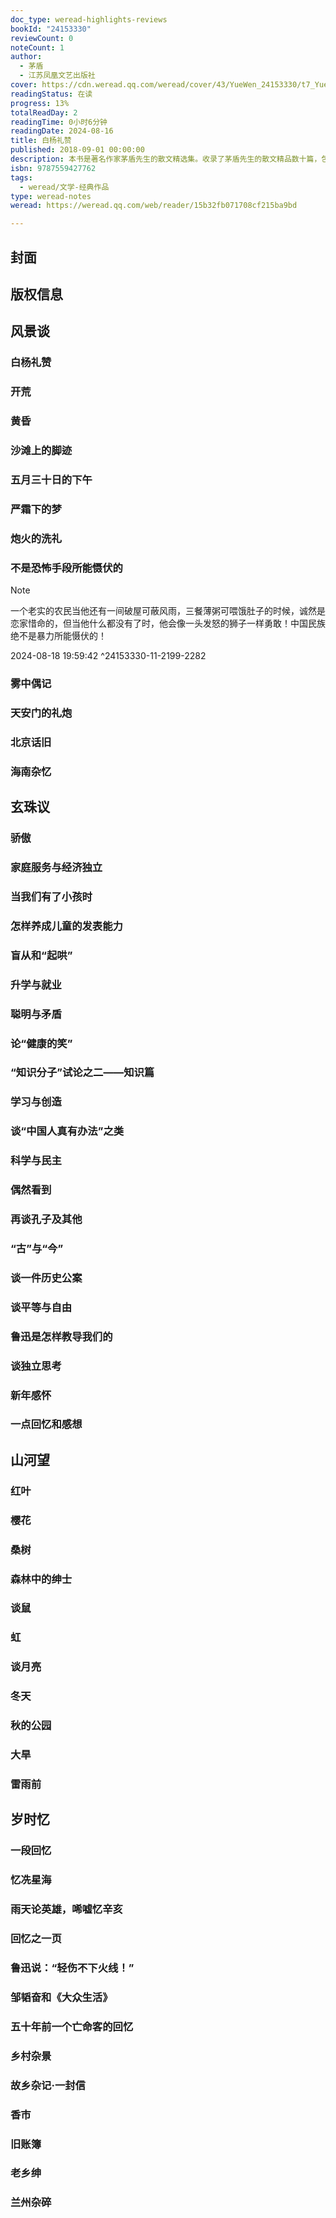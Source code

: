 ```yaml
---
doc_type: weread-highlights-reviews
bookId: "24153330"
reviewCount: 0
noteCount: 1
author:
  - 茅盾
  - 江苏凤凰文艺出版社
cover: https://cdn.weread.qq.com/weread/cover/43/YueWen_24153330/t7_YueWen_24153330.jpg
readingStatus: 在读
progress: 13%
totalReadDay: 2
readingTime: 0小时6分钟
readingDate: 2024-08-16
title: 白杨礼赞
published: 2018-09-01 00:00:00
description: 本书是著名作家茅盾先生的散文精选集。收录了茅盾先生的散文精品数十篇，包括《严霜下的梦》《雾》《红叶》《黄昏》《冥屋》《沙滩上的脚迹》等。茅盾是早就从事写作的人。唯其阅世深了，所以每不忘社会，他的观察的周到，分析的清楚，是现代散文中最有实用的一种写法，具有较高的文学鉴赏价值。
isbn: 9787559427762
tags:
  - weread/文学-经典作品
type: weread-notes
weread: https://weread.qq.com/web/reader/15b32fb071708cf215ba9bd

---
```



## 封面

## 版权信息

## 风景谈

### 白杨礼赞

### 开荒

### 黄昏

### 沙滩上的脚迹

### 五月三十日的下午

### 严霜下的梦

### 炮火的洗礼

### 不是恐怖手段所能慑伏的

> [!NOTE] 
> 一个老实的农民当他还有一间破屋可蔽风雨，三餐薄粥可喂饿肚子的时候，诚然是恋家惜命的，但当他什么都没有了时，他会像一头发怒的狮子一样勇敢！中国民族绝不是暴力所能慑伏的！
> 
> 2024-08-18 19:59:42 ^24153330-11-2199-2282

### 雾中偶记

### 天安门的礼炮

### 北京话旧

### 海南杂忆

## 玄珠议

### 骄傲

### 家庭服务与经济独立

### 当我们有了小孩时

### 怎样养成儿童的发表能力

### 盲从和“起哄”

### 升学与就业

### 聪明与矛盾

### 论“健康的笑”

### “知识分子”试论之二——知识篇

### 学习与创造

### 谈“中国人真有办法”之类

### 科学与民主

### 偶然看到

### 再谈孔子及其他

### “古”与“今”

### 谈一件历史公案

### 谈平等与自由

### 鲁迅是怎样教导我们的

### 谈独立思考

### 新年感怀

### 一点回忆和感想

## 山河望

### 红叶

### 樱花

### 桑树

### 森林中的绅士

### 谈鼠

### 虹

### 谈月亮

### 冬天

### 秋的公园

### 大旱

### 雷雨前

## 岁时忆

### 一段回忆

### 忆冼星海

### 雨天论英雄，唏嘘忆辛亥

### 回忆之一页

### 鲁迅说：“轻伤不下火线！”

### 邹韬奋和《大众生活》

### 五十年前一个亡命客的回忆

### 乡村杂景

### 故乡杂记·一封信

### 香市

### 旧账簿

### 老乡绅

### 兰州杂碎

